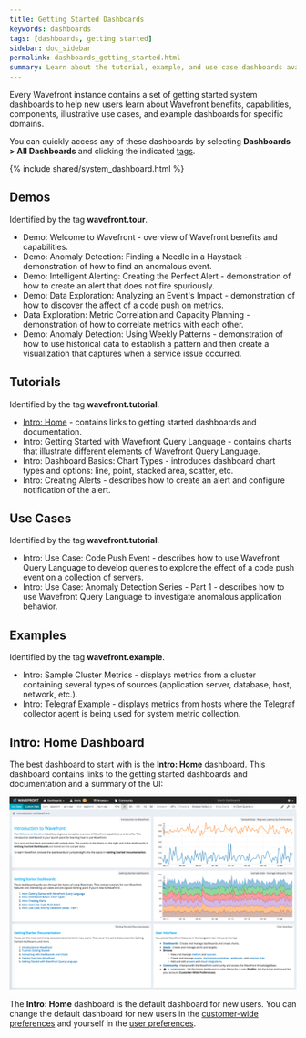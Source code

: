 ```yaml
---
title: Getting Started Dashboards
keywords: dashboards
tags: [dashboards, getting started]
sidebar: doc_sidebar
permalink: dashboards_getting_started.html
summary: Learn about the tutorial, example, and use case dashboards available in your Wavefront instance.
---
```

Every Wavefront instance contains a set of getting started system dashboards to help new users learn about Wavefront benefits, capabilities, components, illustrative use cases, and example dashboards for specific domains.

You can quickly access any of these dashboards by selecting **Dashboards > All Dashboards** and clicking the indicated [tags](tags_overview.html).

{% include shared/system_dashboard.html %}

## Demos

Identified by the tag **wavefront.tour**.

- Demo: Welcome to Wavefront - overview of Wavefront benefits and capabilities.
- Demo: Anomaly Detection: Finding a Needle in a Haystack - demonstration of how to find an anomalous event.
- Demo: Intelligent Alerting: Creating the Perfect Alert - demonstration of how to create an alert that does not fire spuriously.
- Demo: Data Exploration: Analyzing an Event's Impact - demonstration of how to discover the affect of a code push on metrics.
- Data Exploration: Metric Correlation and Capacity Planning - demonstration of how to correlate metrics with each other.
- Demo: Anomaly Detection: Using Weekly Patterns - demonstration of how to use historical data to establish a pattern and then create a visualization that captures when a service issue occurred.

## Tutorials

Identified by the tag **wavefront.tutorial**.

- [Intro: Home](#intro-home-dashboard) - contains links to getting started dashboards and documentation.
- Intro: Getting Started with Wavefront Query Language - contains charts that illustrate different elements of Wavefront Query Language.
- Intro: Dashboard Basics: Chart Types - introduces dashboard chart types and options: line, point, stacked area, scatter, etc.
- Intro: Creating Alerts - describes how to create an alert and configure notification of the alert.

## Use Cases 

Identified by the tag **wavefront.tutorial**.

- Intro: Use Case: Code Push Event - describes how to use Wavefront Query Language to develop queries to explore the effect of a code push event on a collection of servers.
- Intro: Use Case: Anomaly Detection Series - Part 1 - describes how to use Wavefront Query Language to investigate anomalous application behavior.

## Examples 

Identified by the tag **wavefront.example**.

- Intro: Sample Cluster Metrics - displays metrics from a cluster containing several types of sources (application server, database, host, network, etc.).
- Intro: Telegraf Example - displays metrics from hosts where the Telegraf collector agent is being used for system metric collection.


## Intro: Home Dashboard

The best dashboard to start with is the **Intro: Home** dashboard. This dashboard contains links to the getting started dashboards and documentation and a summary of the UI:

![intro_home.png](images/intro_home.png)

The **Intro: Home** dashboard is the default dashboard for new users. You can change the default dashboard for new users in the [customer-wide preferences](dashboards_managing.html#prefs) and yourself in the [user preferences](users_prefs_configuring.html).



